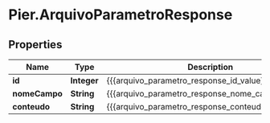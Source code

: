 # Pier.ArquivoParametroResponse

## Properties
Name | Type | Description | Notes
------------ | ------------- | ------------- | -------------
**id** | **Integer** | {{{arquivo_parametro_response_id_value}}} | [optional] 
**nomeCampo** | **String** | {{{arquivo_parametro_response_nome_campo_value}}} | 
**conteudo** | **String** | {{{arquivo_parametro_response_conteudo_value}}} | 


